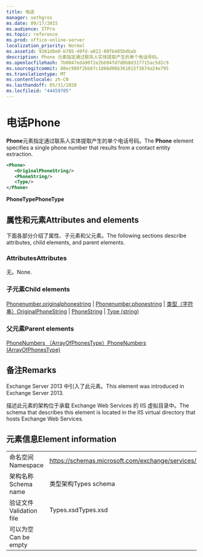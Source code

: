 ```yaml
---
title: 电话
manager: sethgros
ms.date: 09/17/2015
ms.audience: ITPro
ms.topic: reference
ms.prod: office-online-server
localization_priority: Normal
ms.assetid: 9381d8e0-b705-49fd-a822-00fb485bdbab
description: Phone 元素指定通过联系人实体提取产生的单个电话号码。
ms.openlocfilehash: 7b0047eda90f2e2bb94fd7d0b8d317715ac5d2c9
ms.sourcegitcommit: 88ec988f2bb67c1866d06b361615f3674a24e795
ms.translationtype: MT
ms.contentlocale: zh-CN
ms.lasthandoff: 05/31/2020
ms.locfileid: "44459705"
---
```

# <a name="phone"></a><span data-ttu-id="1fd9f-103">电话</span><span class="sxs-lookup"><span data-stu-id="1fd9f-103">Phone</span></span>

<span data-ttu-id="1fd9f-104">**Phone**元素指定通过联系人实体提取产生的单个电话号码。</span><span class="sxs-lookup"><span data-stu-id="1fd9f-104">The **Phone** element specifies a single phone number that results from a contact entity extraction.</span></span> 
  
```XML
<Phone>
   <OriginalPhoneString/>
   <PhoneString/>
   <Type/>
</Phone>
```

 <span data-ttu-id="1fd9f-105">**PhoneType**</span><span class="sxs-lookup"><span data-stu-id="1fd9f-105">**PhoneType**</span></span>
## <a name="attributes-and-elements"></a><span data-ttu-id="1fd9f-106">属性和元素</span><span class="sxs-lookup"><span data-stu-id="1fd9f-106">Attributes and elements</span></span>

<span data-ttu-id="1fd9f-107">下面各部分介绍了属性、子元素和父元素。</span><span class="sxs-lookup"><span data-stu-id="1fd9f-107">The following sections describe attributes, child elements, and parent elements.</span></span>
  
### <a name="attributes"></a><span data-ttu-id="1fd9f-108">Attributes</span><span class="sxs-lookup"><span data-stu-id="1fd9f-108">Attributes</span></span>

<span data-ttu-id="1fd9f-109">无。</span><span class="sxs-lookup"><span data-stu-id="1fd9f-109">None.</span></span>
  
### <a name="child-elements"></a><span data-ttu-id="1fd9f-110">子元素</span><span class="sxs-lookup"><span data-stu-id="1fd9f-110">Child elements</span></span>

<span data-ttu-id="1fd9f-111">[Phonenumber.originalphonestring](originalphonestring.md)  | [Phonenumber.phonestring](phonestring.md)  | [类型（字符串）](type-string.md)</span><span class="sxs-lookup"><span data-stu-id="1fd9f-111">[OriginalPhoneString](originalphonestring.md) | [PhoneString](phonestring.md) | [Type (string)](type-string.md)</span></span>
  
### <a name="parent-elements"></a><span data-ttu-id="1fd9f-112">父元素</span><span class="sxs-lookup"><span data-stu-id="1fd9f-112">Parent elements</span></span>

[<span data-ttu-id="1fd9f-113">PhoneNumbers （ArrayOfPhonesType）</span><span class="sxs-lookup"><span data-stu-id="1fd9f-113">PhoneNumbers (ArrayOfPhonesType)</span></span>](phonenumbers-arrayofphonestype.md)
  
## <a name="remarks"></a><span data-ttu-id="1fd9f-114">备注</span><span class="sxs-lookup"><span data-stu-id="1fd9f-114">Remarks</span></span>

<span data-ttu-id="1fd9f-115">Exchange Server 2013 中引入了此元素。</span><span class="sxs-lookup"><span data-stu-id="1fd9f-115">This element was introduced in Exchange Server 2013.</span></span>
  
<span data-ttu-id="1fd9f-116">描述此元素的架构位于承载 Exchange Web Services 的 IIS 虚拟目录中。</span><span class="sxs-lookup"><span data-stu-id="1fd9f-116">The schema that describes this element is located in the IIS virtual directory that hosts Exchange Web Services.</span></span>
  
## <a name="element-information"></a><span data-ttu-id="1fd9f-117">元素信息</span><span class="sxs-lookup"><span data-stu-id="1fd9f-117">Element information</span></span>

|||
|:-----|:-----|
|<span data-ttu-id="1fd9f-118">命名空间</span><span class="sxs-lookup"><span data-stu-id="1fd9f-118">Namespace</span></span>  <br/> |https://schemas.microsoft.com/exchange/services/2006/types  <br/> |
|<span data-ttu-id="1fd9f-119">架构名称</span><span class="sxs-lookup"><span data-stu-id="1fd9f-119">Schema name</span></span>  <br/> |<span data-ttu-id="1fd9f-120">类型架构</span><span class="sxs-lookup"><span data-stu-id="1fd9f-120">Types schema</span></span>  <br/> |
|<span data-ttu-id="1fd9f-121">验证文件</span><span class="sxs-lookup"><span data-stu-id="1fd9f-121">Validation file</span></span>  <br/> |<span data-ttu-id="1fd9f-122">Types.xsd</span><span class="sxs-lookup"><span data-stu-id="1fd9f-122">Types.xsd</span></span>  <br/> |
|<span data-ttu-id="1fd9f-123">可以为空</span><span class="sxs-lookup"><span data-stu-id="1fd9f-123">Can be empty</span></span>  <br/> ||
   

